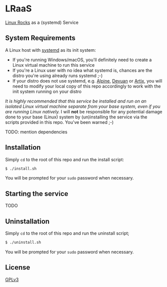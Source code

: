 # LRaaS

[Linux Rocks](https://github.com/DonaldKellett/Linux-Rocks) as a (systemd) Service

## System Requirements

A Linux host with [systemd](https://systemd.io) as its init system:

- If you're running Windows/macOS, you'll definitely need to create a Linux virtual machine to run this service
- If you're a Linux user with no idea what systemd is, chances are the distro you're using already runs systemd ;-)
- If your distro does not use systemd, e.g. [Alpine](https://alpinelinux.org), [Devuan](https://devuan.org) or [Artix](https://artixlinux.org), you will need to modify your local copy of this repo accordingly to work with the init system running on your distro

_It is highly recommended that this service be installed and run on an isolated Linux virtual machine separate from your base system, even if you are running Linux natively._ I will **not** be responsible for any potential damage done to your base (Linux) system by (un)installing the service via the scripts provided in this repo. You've been warned ;-)

TODO: mention dependencies

## Installation

Simply `cd` to the root of this repo and run the install script:

```bash
$ ./install.sh
```

You will be prompted for your `sudo` password when necessary.

## Starting the service

TODO

## Uninstallation

Simply `cd` to the root of this repo and run the uninstall script;

```bash
$ ./uninstall.sh
```

You will be prompted for your `sudo` password when necessary.

## License

[GPLv3](./LICENSE)
